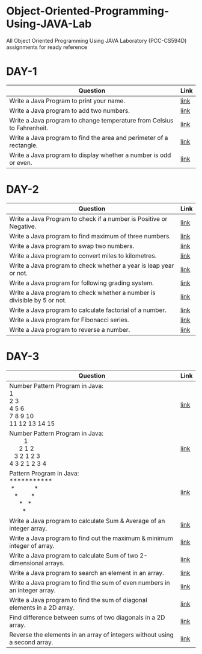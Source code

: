 # Object-Oriented-Programming-Using-JAVA-Lab
All Object Oriented Programming Using JAVA Laboratory (PCC-CS594D) assignments for ready reference

# DAY-1
| Question | Link |
|----------|------|
| Write a Java Program to print your name. | [link](DAY-1/Assignments/MyName.java) |
| Write a Java program to add two numbers. | [link](DAY-1/Assignments/Addition.java) |
| Write a Java program to change temperature from Celsius to Fahrenheit. | [link](DAY-1/Assignments/ChangeTemp.java) |
| Write a Java program to find the area and perimeter of a rectangle. | [link](DAY-1/Assignments/AreaPerimeter.java) |
| Write a Java program to display whether a number is odd or even. | [link](DAY-1/Assignments/OddEven.java) |

# DAY-2
| Question | Link |
|----------|------|
| Write a Java Program to check if a number is Positive or Negative. | [link](DAY-2/Assignments/PosNeg.java) |
| Write a Java program to find maximum of three numbers. | [link](DAY-2/Assignments/MaxOfThree.java) |
| Write a Java program to swap two numbers. | [link](DAY-2/Assignments/SwapNums.java) |
| Write a Java program to convert miles to kilometres. | [link](DAY-2/Assignments/MltoKm.java) |
| Write a Java program to check whether a year is leap year or not. | [link](DAY-2/Assignments/IsLeap.java) |
| Write a Java program for following grading system. | [link](DAY-2/Assignments/Grading.java) |
| Write a Java program to check whether a number is divisible by 5 or not. | [link](DAY-2/Assignments/Div5.java) |
| Write a Java program to calculate factorial of a number. | [link](DAY-2/Assignments/Factorial.java) |
| Write a Java program for Fibonacci series. | [link](DAY-2/Assignments/FibonacciSeries.java) |
| Write a Java program to reverse a number. | [link](DAY-2/Assignments/ReverseOfNumber.java) |

# DAY-3
| Question | Link |
|----------|------|
| Number Pattern Program in Java:<br>1<br>2 3<br>4 5 6<br>7 8 9 10<br>11 12 13 14 15<br> | [link](DAY-3/Assignments/NumberPattern1.java) |
| Number Pattern Program in Java:<br>&nbsp;&nbsp;&nbsp;&nbsp;&nbsp;&nbsp;&nbsp;&nbsp; 1<br>&nbsp;&nbsp;&nbsp;&nbsp;&nbsp; 2 1 2<br>&nbsp;&nbsp;  3 2 1 2 3<br>4 3 2 1 2 3 4<br>| [link](DAY-3/Assignments/NumberPattern2.java) |
| Pattern Program in Java:<br>\***********<br>&nbsp;\*&nbsp;&nbsp;&nbsp;&nbsp;&nbsp;&nbsp;&nbsp;&nbsp;&nbsp;&nbsp;&nbsp; *<br>&nbsp;&nbsp;&nbsp;\*&nbsp;&nbsp;&nbsp;&nbsp;&nbsp;&nbsp;&nbsp; *<br>&nbsp;&nbsp;&nbsp;&nbsp;&nbsp;&nbsp;\*&nbsp;&nbsp; *<br>&nbsp;&nbsp;&nbsp;&nbsp;&nbsp;&nbsp;&nbsp;&nbsp;\*<br> | [link](DAY-3/Assignments/StarPattern1.java) |
| Write a Java program to calculate Sum & Average of an integer array. | [link](DAY-3/Assignments/SumAvgArray.java) |
| Write a Java program to find out the maximum & minimum integer of array. | [link](DAY-3/Assignments/MinMaxArray.java) |
| Write a Java program to calculate Sum of two 2-dimensional arrays. | [link](DAY-3/Assignments/MatSum.java) |
| Write a Java program to search an element in an array. | [link](DAY-3/Assignments/SearchArr.java) |
| Write a Java program to find the sum of even numbers in an integer array. | [link](DAY-3/Assignments/SumEvenArray.java) |
| Write a Java program to find the sum of diagonal elements in a 2D array. | [link](DAY-3/Assignments/MatDiagonalSum.java) |
| Find difference between sums of two diagonals in a 2D array. | [link](DAY-3/Assignments/DiffSumDigonal.java) |
| Reverse the elements in an array of integers without using a second array. | [link](DAY-3/Assignments/ReverseArray.java) |

